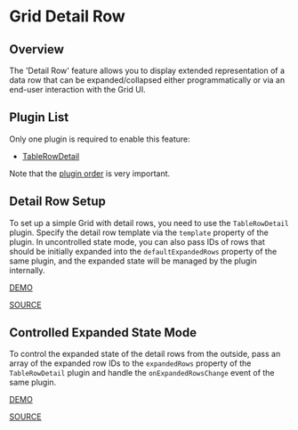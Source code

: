 # Grid Detail Row

## Overview

The 'Detail Row' feature allows you to display extended representation of a data row that can be expanded/collapsed either programmatically or via an end-user interaction with the Grid UI.

## Plugin List

Only one plugin is required to enable this feature:
- [TableRowDetail](../reference/table-row-detail.md)

Note that the [plugin order](../README.md#plugin-order) is very important.

## Detail Row Setup

To set up a simple Grid with detail rows, you need to use the `TableRowDetail` plugin. Specify the detail row template via the `template` property of the plugin. In uncontrolled state mode, you can also pass IDs of rows that should be initially expanded into the `defaultExpandedRows` property of the same plugin, and the expanded state will be managed by the plugin internally.

[DEMO](http://devexpress.github.io/devextreme-reactive/react/grid/demos/#/detail-row/simple-detail-row)

[SOURCE](https://github.com/DevExpress/devextreme-reactive/tree/master/packages/dx-react-demos/src/bootstrap3/detail-row/simple-detail-row.jsx)

## Controlled Expanded State Mode

To control the expanded state of the detail rows from the outside, pass an array of the expanded row IDs to the `expandedRows` property of the `TableRowDetail` plugin and handle the `onExpandedRowsChange` event of the same plugin.

[DEMO](http://devexpress.github.io/devextreme-reactive/react/grid/demos/#/detail-row/detail-row-controlled)

[SOURCE](https://github.com/DevExpress/devextreme-reactive/tree/master/packages/dx-react-demos/src/bootstrap3/detail-row/detail-row-controlled.jsx)

